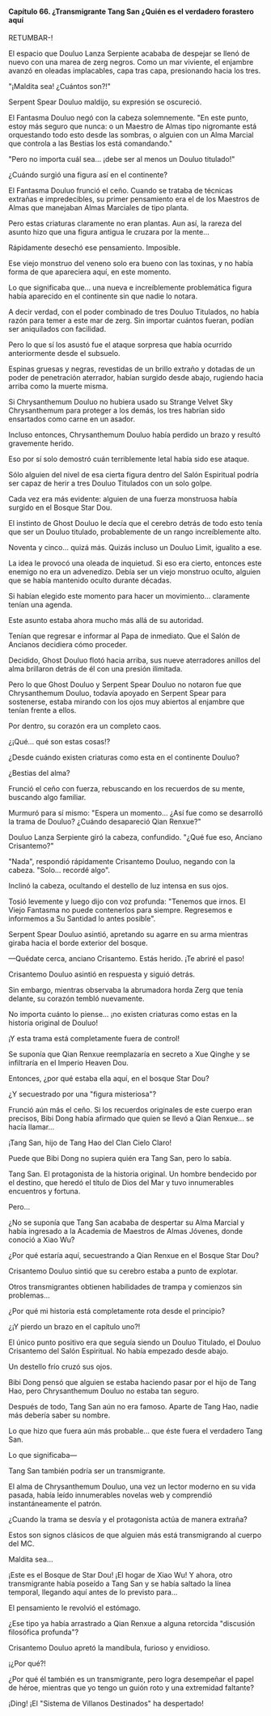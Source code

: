 
#### Capítulo 66. ¿Transmigrante Tang San ¿Quién es el verdadero forastero aquí


RETUMBAR-!

El espacio que Douluo Lanza Serpiente acababa de despejar se llenó de nuevo con una marea de zerg negros. Como un mar viviente, el enjambre avanzó en oleadas implacables, capa tras capa, presionando hacia los tres.

"¡Maldita sea! ¿Cuántos son?!"

Serpent Spear Douluo maldijo, su expresión se oscureció.

El Fantasma Douluo negó con la cabeza solemnemente. "En este punto, estoy más seguro que nunca: o un Maestro de Almas tipo nigromante está orquestando todo esto desde las sombras, o alguien con un Alma Marcial que controla a las Bestias los está comandando."

"Pero no importa cuál sea... ¡debe ser al menos un Douluo titulado!"

¿Cuándo surgió una figura así en el continente?

El Fantasma Douluo frunció el ceño. Cuando se trataba de técnicas extrañas e impredecibles, su primer pensamiento era el de los Maestros de Almas que manejaban Almas Marciales de tipo planta.

Pero estas criaturas claramente no eran plantas. Aun así, la rareza del asunto hizo que una figura antigua le cruzara por la mente...

Rápidamente desechó ese pensamiento. Imposible.

Ese viejo monstruo del veneno solo era bueno con las toxinas, y no había forma de que apareciera aquí, en este momento.

Lo que significaba que... una nueva e increíblemente problemática figura había aparecido en el continente sin que nadie lo notara.

A decir verdad, con el poder combinado de tres Douluo Titulados, no había razón para temer a este mar de zerg. Sin importar cuántos fueran, podían ser aniquilados con facilidad.

Pero lo que sí los asustó fue el ataque sorpresa que había ocurrido anteriormente desde el subsuelo.

Espinas gruesas y negras, revestidas de un brillo extraño y dotadas de un poder de penetración aterrador, habían surgido desde abajo, rugiendo hacia arriba como la muerte misma.

Si Chrysanthemum Douluo no hubiera usado su Strange Velvet Sky Chrysanthemum para proteger a los demás, los tres habrían sido ensartados como carne en un asador.

Incluso entonces, Chrysanthemum Douluo había perdido un brazo y resultó gravemente herido.

Eso por sí solo demostró cuán terriblemente letal había sido ese ataque.

Sólo alguien del nivel de esa cierta figura dentro del Salón Espiritual podría ser capaz de herir a tres Douluo Titulados con un solo golpe.

Cada vez era más evidente: alguien de una fuerza monstruosa había surgido en el Bosque Star Dou.

El instinto de Ghost Douluo le decía que el cerebro detrás de todo esto tenía que ser un Douluo titulado, probablemente de un rango increíblemente alto.

Noventa y cinco... quizá más. Quizás incluso un Douluo Limit, igualito a ese.

La idea le provocó una oleada de inquietud. Si eso era cierto, entonces este enemigo no era un advenedizo. Debía ser un viejo monstruo oculto, alguien que se había mantenido oculto durante décadas.

Si habían elegido este momento para hacer un movimiento... claramente tenían una agenda.

Este asunto estaba ahora mucho más allá de su autoridad.

Tenían que regresar e informar al Papa de inmediato. Que el Salón de Ancianos decidiera cómo proceder.

Decidido, Ghost Douluo flotó hacia arriba, sus nueve aterradores anillos del alma brillaron detrás de él con una presión ilimitada.

Pero lo que Ghost Douluo y Serpent Spear Douluo no notaron fue que Chrysanthemum Douluo, todavía apoyado en Serpent Spear para sostenerse, estaba mirando con los ojos muy abiertos al enjambre que tenían frente a ellos.

Por dentro, su corazón era un completo caos.

¿¡Qué... qué son estas cosas!?

¿Desde cuándo existen criaturas como esta en el continente Douluo?

¿Bestias del alma?

Frunció el ceño con fuerza, rebuscando en los recuerdos de su mente, buscando algo familiar.

Murmuró para sí mismo: "Espera un momento... ¿Así fue como se desarrolló la trama de Douluo? ¿Cuándo desapareció Qian Renxue?"

Douluo Lanza Serpiente giró la cabeza, confundido. "¿Qué fue eso, Anciano Crisantemo?"

"Nada", respondió rápidamente Crisantemo Douluo, negando con la cabeza. "Solo... recordé algo".

Inclinó la cabeza, ocultando el destello de luz intensa en sus ojos.

Tosió levemente y luego dijo con voz profunda: "Tenemos que irnos. El Viejo Fantasma no puede contenerlos para siempre. Regresemos e informemos a Su Santidad lo antes posible".

Serpent Spear Douluo asintió, apretando su agarre en su arma mientras giraba hacia el borde exterior del bosque.

—Quédate cerca, anciano Crisantemo. Estás herido. ¡Te abriré el paso!

Crisantemo Douluo asintió en respuesta y siguió detrás.

Sin embargo, mientras observaba la abrumadora horda Zerg que tenía delante, su corazón tembló nuevamente.

No importa cuánto lo piense... ¡no existen criaturas como estas en la historia original de Douluo!

¡Y esta trama está completamente fuera de control!

Se suponía que Qian Renxue reemplazaría en secreto a Xue Qinghe y se infiltraría en el Imperio Heaven Dou.

Entonces, ¿por qué estaba ella aquí, en el bosque Star Dou?

¿Y secuestrado por una "figura misteriosa"?

Frunció aún más el ceño. Si los recuerdos originales de este cuerpo eran precisos, Bibi Dong había afirmado que quien se llevó a Qian Renxue... se hacía llamar...

¡Tang San, hijo de Tang Hao del Clan Cielo Claro!

Puede que Bibi Dong no supiera quién era Tang San, pero lo sabía.

Tang San. El protagonista de la historia original. Un hombre bendecido por el destino, que heredó el título de Dios del Mar y tuvo innumerables encuentros y fortuna.

Pero...

¿No se suponía que Tang San acababa de despertar su Alma Marcial y había ingresado a la Academia de Maestros de Almas Jóvenes, donde conoció a Xiao Wu?

¿Por qué estaría aquí, secuestrando a Qian Renxue en el Bosque Star Dou?

Crisantemo Douluo sintió que su cerebro estaba a punto de explotar.

Otros transmigrantes obtienen habilidades de trampa y comienzos sin problemas...

¿Por qué mi historia está completamente rota desde el principio?

¿¡Y pierdo un brazo en el capítulo uno?!

El único punto positivo era que seguía siendo un Douluo Titulado, el Douluo Crisantemo del Salón Espiritual. No había empezado desde abajo.

Un destello frío cruzó sus ojos.

Bibi Dong pensó que alguien se estaba haciendo pasar por el hijo de Tang Hao, pero Chrysanthemum Douluo no estaba tan seguro.

Después de todo, Tang San aún no era famoso. Aparte de Tang Hao, nadie más debería saber su nombre.

Lo que hizo que fuera aún más probable... que éste fuera el verdadero Tang San.

Lo que significaba—

Tang San también podría ser un transmigrante.

El alma de Chrysanthemum Douluo, una vez un lector moderno en su vida pasada, había leído innumerables novelas web y comprendió instantáneamente el patrón.

¿Cuando la trama se desvía y el protagonista actúa de manera extraña?

Estos son signos clásicos de que alguien más está transmigrando al cuerpo del MC.

Maldita sea...

¡Este es el Bosque de Star Dou! ¡El hogar de Xiao Wu! Y ahora, otro transmigrante había poseído a Tang San y se había saltado la línea temporal, llegando aquí antes de lo previsto para...

El pensamiento le revolvió el estómago.

¿Ese tipo ya había arrastrado a Qian Renxue a alguna retorcida "discusión filosófica profunda"?

Crisantemo Douluo apretó la mandíbula, furioso y envidioso.

¡¿Por qué?!

¿Por qué él también es un transmigrante, pero logra desempeñar el papel de héroe, mientras que yo tengo un guión roto y una extremidad faltante?

¡Ding! ¡El "Sistema de Villanos Destinados" ha despertado!